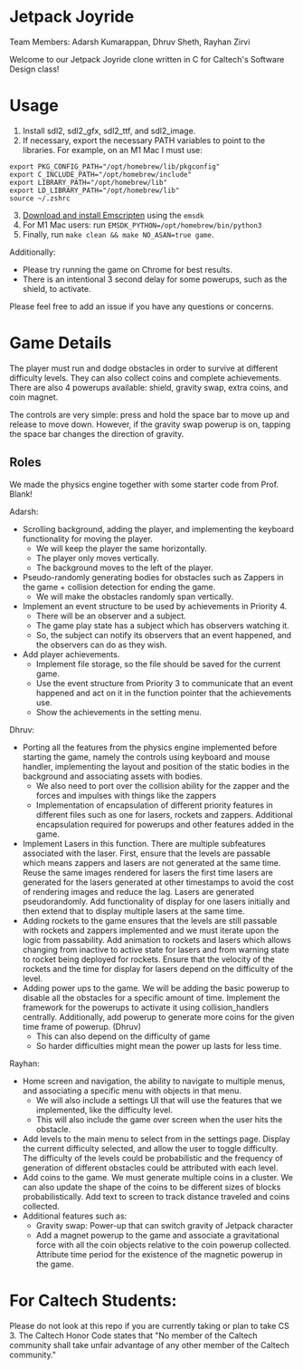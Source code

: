 # Jetpack Joyride

Team Members: Adarsh Kumarappan, Dhruv Sheth, Rayhan Zirvi

Welcome to our Jetpack Joyride clone written in C for Caltech's Software Design class!

# Usage
1. Install sdl2, sdl2_gfx, sdl2_ttf, and sdl2_image.
2. If necessary, export the necessary PATH variables to point to the libraries. For example, on an M1 Mac I must use:
```
export PKG_CONFIG_PATH="/opt/homebrew/lib/pkgconfig"
export C_INCLUDE_PATH="/opt/homebrew/include"
export LIBRARY_PATH="/opt/homebrew/lib"
export LD_LIBRARY_PATH="/opt/homebrew/lib"
source ~/.zshrc
```
3. [Download and install Emscripten](https://emscripten.org/docs/getting_started/downloads.html) using the `emsdk`
4. For M1 Mac users: run `EMSDK_PYTHON=/opt/homebrew/bin/python3`
5. Finally, run `make clean && make NO_ASAN=true game`.

Additionally:
- Please try running the game on Chrome for best results.
- There is an intentional 3 second delay for some powerups, such as the shield, to activate.

Please feel free to add an issue if you have any questions or concerns.

# Game Details

The player must run and dodge obstacles in order to survive at different difficulty levels. They can also collect coins and complete achievements. There are also 4 powerups available: shield, gravity swap, extra coins, and coin magnet.

The controls are very simple: press and hold the space bar to move up and release to move down. However, if the gravity swap powerup is on, tapping the space bar changes the direction of gravity.

## Roles

We made the physics engine together with some starter code from Prof. Blank!

Adarsh:
- Scrolling background, adding the player, and implementing the keyboard functionality for moving the player.
    - We will keep the player the same horizontally.
    - The player only moves vertically.
    - The background moves to the left of the player.
- Pseudo-randomly generating bodies for obstacles such as Zappers in the game + collision detection for ending the game.
    - We will make the obstacles randomly span vertically.
- Implement an event structure to be used by achievements in Priority 4.
    - There will be an observer and a subject.
    - The game play state has a subject which has observers watching it.
    - So, the subject can notify its observers that an event happened, and the observers can do as they wish.
- Add player achievements.
    - Implement file storage, so the file should be saved for the current game.
    - Use the event structure from Priority 3 to communicate that an event happened and act on it in the function pointer that the achievements use.
    - Show the achievements in the setting menu.

Dhruv:
- Porting all the features from the physics engine implemented before starting the game, namely the controls using keyboard and mouse handler, implementing the layout and position of the static bodies in the background and associating assets with bodies.
    - We also need to port over the collision ability for the zapper and the forces and impulses with things like the zappers
    - Implementation of encapsulation of different priority features in different files such as one for lasers, rockets and zappers. Additional encapsulation required for powerups and other features added in the game.
- Implement Lasers in this function. There are multiple subfeatures associated with the laser. First, ensure that the levels are passable which means zappers and lasers are not generated at the same time. Reuse the same images rendered for lasers the first time lasers are generated for the lasers generated at other timestamps to avoid the cost of rendering images and reduce the lag. Lasers are generated pseudorandomly. Add functionality of display for one lasers initially and then extend that to display multiple lasers at the same time.
- Adding rockets to the game ensures that the levels are still passable with rockets and zappers implemented and we must iterate upon the logic from passability. Add animation to rockets and lasers which allows changing from inactive to active state for lasers and from warning state to rocket being deployed for rockets. Ensure that the velocity of the rockets and the time for display for lasers depend on the difficulty of the level.
- Adding power ups to the game. We will be adding the basic powerup to disable all the obstacles for a specific amount of time. Implement the framework for the powerups to activate it using collision_handlers centrally. Additionally, add powerup to generate more coins for the given time frame of powerup. (Dhruv)
    - This can also depend on the difficulty of game
    - So harder difficulties might mean the power up lasts for less time.

Rayhan:
- Home screen and navigation, the ability to navigate to multiple menus, and associating a specific menu with objects in that menu.
    - We will also include a settings UI that will use the features that we implemented, like the difficulty level.
    - This will also include the game over screen when the user hits the obstacle.
- Add levels to the main menu to select from in the settings page. Display the current difficulty selected, and allow the user to toggle difficulty. The difficulty of the levels could be probabilistic and the frequency of generation of different obstacles could be attributed with each level.
- Add coins to the game. We must generate multiple coins in a cluster. We can also update the shape of the coins to be different sizes of blocks probabilistically. Add text to screen to track distance traveled and coins collected.
- Additional features such as:
    - Gravity swap: Power-up that can switch gravity of Jetpack character
    - Add a magnet powerup to the game and associate a gravitational force with all the coin objects relative to the coin powerup collected. Attribute time period for the existence of the magnetic powerup in the game.

# For Caltech Students:
Please do not look at this repo if you are currently taking or plan to take CS 3. The Caltech Honor Code states that "No member of the Caltech community shall take unfair advantage of any other member of the Caltech community."
